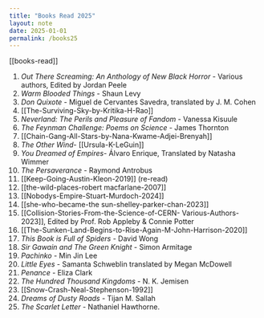 ```yaml
---
title: "Books Read 2025"
layout: note
date: 2025-01-01
permalink: /books25
---
```


[[books-read]]

1. *Out There Screaming: An Anthology of New Black Horror* - Various authors, Edited by Jordan Peele
2. *Warm Blooded Things* - Shaun Levy
3. *Don Quixote* - Miguel de Cervantes Savedra, translated by J. M. Cohen
4. [[The-Surviving-Sky-by-Kritika-H-Rao]]
5. *Neverland: The Perils and Pleasure of Fandom* - Vanessa Kisuule
6. *The Feynman Challenge: Poems on Science* - James Thornton 
7.  [[Chain-Gang-All-Stars-by-Nana-Kwame-Adjei-Brenyah]]
8. *The Other Wind*- [[Ursula-K-LeGuin]]
9.  *You Dreamed of Empires*- Álvaro Enrique, Translated by Natasha Wimmer
10. *The Persaverance* - Raymond Antrobus
11. [[Keep-Going-Austin-Kleon-2019]] (re-read)
12. [[the-wild-places-robert macfarlane-2007]]
13. [[Nobodys-Empire-Stuart-Murdoch-2024]]
14. [[she-who-became-the sun-shelley-parker-chan-2023]]
15. [[Collision-Stories-From-the-Science-of-CERN- Various-Authors-2023]], Edited by Prof. Rob Appleby & Connie Potter
16. [[The-Sunken-Land-Begins-to-Rise-Again-M-John-Harrison-2020]]
17. *This Book is Full of Spiders* - David Wong
18. *Sir Gawain and The Green Knight* - Simon Armitage
19. *Pachinko* - Min Jin Lee
20. *Little Eyes* - Samanta Schweblin translated by Megan McDowell
21. *Penance* - Eliza Clark
22. *The Hundred Thousand Kingdoms* - N. K. Jemisen 
23. [[Snow-Crash-Neal-Stephenson-1992]]
24. *Dreams of Dusty Roads* - Tijan M. Sallah
25. *The Scarlet Letter* - Nathaniel Hawthorne.